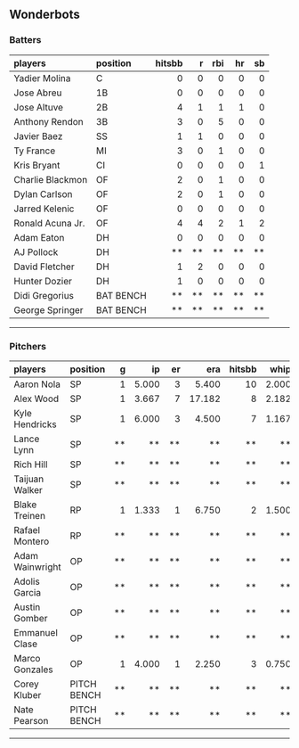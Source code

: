 ## Wonderbots

### Batters

 
|players          |position  | hitsbb|  r| rbi| hr| sb| 
|:----------------|:---------|------:|--:|---:|--:|--:| 
|Yadier Molina    |C         |      0|  0|   0|  0|  0| 
|Jose Abreu       |1B        |      0|  0|   0|  0|  0| 
|Jose Altuve      |2B        |      4|  1|   1|  1|  0| 
|Anthony Rendon   |3B        |      3|  0|   5|  0|  0| 
|Javier Baez      |SS        |      1|  1|   0|  0|  0| 
|Ty France        |MI        |      3|  0|   1|  0|  0| 
|Kris Bryant      |CI        |      0|  0|   0|  0|  1| 
|Charlie Blackmon |OF        |      2|  0|   1|  0|  0| 
|Dylan Carlson    |OF        |      2|  0|   1|  0|  0| 
|Jarred Kelenic   |OF        |      0|  0|   0|  0|  0| 
|Ronald Acuna Jr. |OF        |      4|  4|   2|  1|  2| 
|Adam Eaton       |DH        |      0|  0|   0|  0|  0| 
|AJ Pollock       |DH        |     **| **|  **| **| **| 
|David Fletcher   |DH        |      1|  2|   0|  0|  0| 
|Hunter Dozier    |DH        |      1|  0|   0|  0|  0| 
|Didi Gregorius   |BAT BENCH |     **| **|  **| **| **| 
|George Springer  |BAT BENCH |     **| **|  **| **| **| 

* * *

### Pitchers

 
|players         |position    |  g|    ip| er|    era| hitsbb|  whip| so|  w| sv| 
|:---------------|:-----------|--:|-----:|--:|------:|------:|-----:|--:|--:|--:| 
|Aaron Nola      |SP          |  1| 5.000|  3|  5.400|     10| 2.000|  2|  1|  0| 
|Alex Wood       |SP          |  1| 3.667|  7| 17.182|      8| 2.182|  2|  0|  0| 
|Kyle Hendricks  |SP          |  1| 6.000|  3|  4.500|      7| 1.167|  4|  1|  0| 
|Lance Lynn      |SP          | **|    **| **|     **|     **|    **| **| **| **| 
|Rich Hill       |SP          | **|    **| **|     **|     **|    **| **| **| **| 
|Taijuan Walker  |SP          | **|    **| **|     **|     **|    **| **| **| **| 
|Blake Treinen   |RP          |  1| 1.333|  1|  6.750|      2| 1.500|  1|  0|  0| 
|Rafael Montero  |RP          | **|    **| **|     **|     **|    **| **| **| **| 
|Adam Wainwright |OP          | **|    **| **|     **|     **|    **| **| **| **| 
|Adolis Garcia   |OP          | **|    **| **|     **|     **|    **| **| **| **| 
|Austin Gomber   |OP          | **|    **| **|     **|     **|    **| **| **| **| 
|Emmanuel Clase  |OP          | **|    **| **|     **|     **|    **| **| **| **| 
|Marco Gonzales  |OP          |  1| 4.000|  1|  2.250|      3| 0.750|  6|  0|  0| 
|Corey Kluber    |PITCH BENCH | **|    **| **|     **|     **|    **| **| **| **| 
|Nate Pearson    |PITCH BENCH | **|    **| **|     **|     **|    **| **| **| **| 


* * *


